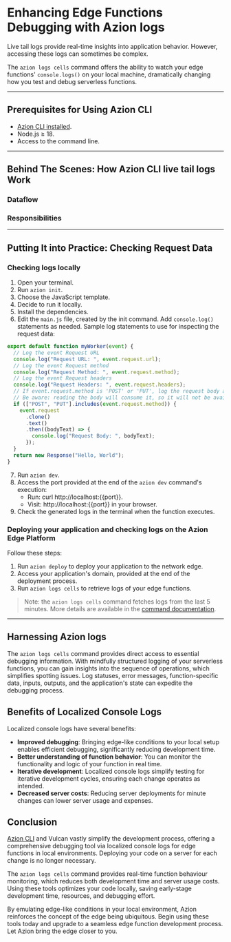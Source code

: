 # Enhancing Edge Functions Debugging with Azion logs


Live tail logs provide real-time insights into application behavior. However, accessing these logs can sometimes be complex. 

The `azion logs cells` command offers the ability to watch your edge functions' `console.logs()` on your local machine, dramatically changing how you test and debug serverless functions.

---

## Prerequisites for Using Azion CLI

- [Azion CLI installed](https://www.azion.com/en/documentation/products/azion-cli/overview/#installing-azion-cli).
- Node.js ≥ 18.
- Access to the command line.

---

## Behind The Scenes: How Azion CLI live tail logs Work

### Dataflow


### Responsibilities

---

## Putting It into Practice: Checking Request Data

### Checking logs locally

1.  Open your terminal.
2.  Run `azion init`.
3.  Choose the JavaScript template.
4.  Decide to run it locally.
5.  Install the dependencies.
6.  Edit the `main.js` file, created by the init command. Add `console.log()` statements as needed. Sample log statements to use for inspecting the request data:

```js
export default function myWorker(event) {
  // Log the event Request URL
  console.log("Request URL: ", event.request.url);
  // Log the event Request method
  console.log("Request Method: ", event.request.method);
  // Log the event Request headers
  console.log("Request Headers: ", event.request.headers);
  // If event.request.method is 'POST' or 'PUT', log the request body as well
  // Be aware: reading the body will consume it, so it will not be available for fetching anymore
  if (["POST", "PUT"].includes(event.request.method)) {
    event.request
      .clone()
      .text()
      .then((bodyText) => {
        console.log("Request Body: ", bodyText);
      });
  }
  return new Response("Hello, World");
}
```

7.  Run `azion dev`.
8.  Access the port provided at the end of the `azion dev` command's execution:
    - Run: curl http://localhost:{{port}}.
    - Visit: http://localhost:{{port}} in your browser.
9.  Check the generated logs in the terminal when the function executes.

### Deploying your application and checking logs on the Azion Edge Platform

Follow these steps:

1.  Run `azion deploy` to deploy your application to the network edge.
2.  Access your application's domain, provided at the end of the deployment process.
3.  Run `azion logs cells` to retrieve logs of your edge functions.

> Note: the `azion logs cells` command fetches logs from the last 5 minutes. More details are available in the [command documentation](https://www.azion.com/en/documentation/products/azion-cli/overview/#using-azion-logs-cells).

---

## Harnessing Azion logs

The `azion logs cells` command provides direct access to essential debugging information. With mindfully structured logging of your serverless functions, you can gain insights into the sequence of operations, which simplifies spotting issues. Log statuses, error messages, function-specific data, inputs, outputs, and the application's state can expedite the debugging process.

## Benefits of Localized Console Logs

Localized console logs have several benefits:

- **Improved debugging**: Bringing edge-like conditions to your local setup enables efficient debugging, significantly reducing development time.
- **Better understanding of function behavior**: You can monitor the functionality and logic of your function in real time.
- **Iterative development**: Localized console logs simplify testing for iterative development cycles, ensuring each change operates as intended.
- **Decreased server costs**: Reducing server deployments for minute changes can lower server usage and expenses.

## Conclusion

[Azion CLI](https://www.azion.com/en/documentation/products/azion-cli/overview/) and Vulcan vastly simplify the development process, offering a comprehensive debugging tool via localized console logs for edge functions in local environments. Deploying your code on a server for each change is no longer necessary.

The `azion logs cells` command provides real-time function behaviour monitoring, which reduces both development time and server usage costs. Using these tools optimizes your code locally, saving early-stage development time, resources, and debugging effort.

By emulating edge-like conditions in your local environment, Azion reinforces the concept of the edge being ubiquitous. Begin using these tools today and upgrade to a seamless edge function development process. Let Azion bring the edge closer to you.
